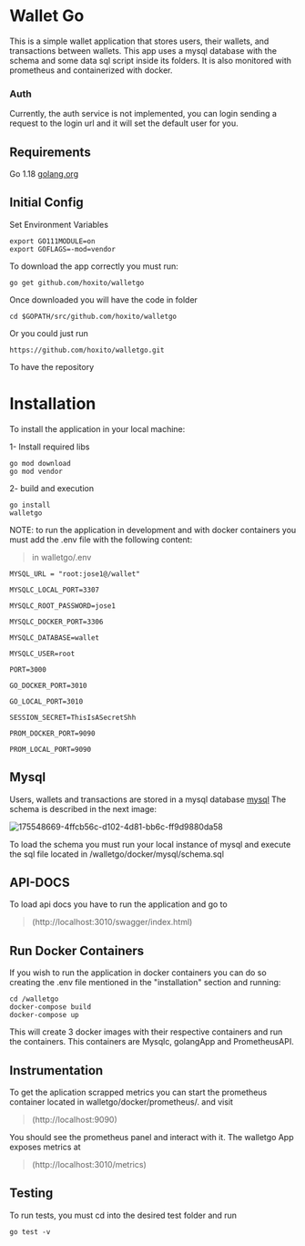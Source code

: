 
# Wallet Go

This is a simple wallet application that stores users, their wallets, and transactions between wallets. This app uses a mysql database with the schema and some data sql script inside its folders. It is also monitored with prometheus and containerized with docker.


### Auth

Currently, the auth service is not implemented, you can login sending a request to the login url and it will set the default user for you.
## Requirements

Go 1.18  [golang.org](https://golang.org/doc/install)

## Initial Config
Set Environment Variables

    export GO111MODULE=on
    export GOFLAGS=-mod=vendor

To download the app correctly you must run:

    go get github.com/hoxito/walletgo

Once downloaded you will have the code in folder

    cd $GOPATH/src/github.com/hoxito/walletgo

Or you could just run

    https://github.com/hoxito/walletgo.git

To have the repository

# Installation

To install the application in your local machine:

1- Install required libs

    go mod download
	go mod vendor


2- build and execution

    go install
    walletgo

NOTE: to run the application in development and with docker containers you must add the .env file with the following content:

> in walletgo/.env

    MYSQL_URL = "root:jose1@/wallet"
    
    MYSQLC_LOCAL_PORT=3307
    
    MYSQLC_ROOT_PASSWORD=jose1
    
    MYSQLC_DOCKER_PORT=3306
    
    MYSQLC_DATABASE=wallet
    
    MYSQLC_USER=root
    
    PORT=3000
    
    GO_DOCKER_PORT=3010
    
    GO_LOCAL_PORT=3010
    
    SESSION_SECRET=ThisIsASecretShh
    
    PROM_DOCKER_PORT=9090
    
    PROM_LOCAL_PORT=9090


## Mysql

Users, wallets and transactions are stored in a mysql database [mysql](https://www.mysql.com/downloads/)
The schema is described in the next image:

![175548669-4ffcb56c-d102-4d81-bb6c-ff9d9880da58](https://user-images.githubusercontent.com/60928120/175548953-6c1925cd-35d6-4cba-9631-4ce0f12e6b8b.png)

To load the schema you must run your local instance of mysql and execute the sql file located in /walletgo/docker/mysql/schema.sql


## API-DOCS
To load api docs you have to run the application and go to

> (http://localhost:3010/swagger/index.html)


## Run Docker Containers
If you wish to run the application in docker containers you can do so creating the .env file mentioned in the "installation" section and running:

    cd /walletgo
    docker-compose build
    docker-compose up
    
This will create 3 docker images with their respective containers and run the containers. This containers are Mysqlc, golangApp and PrometheusAPI.


## Instrumentation
To get the aplication scrapped metrics you can start the prometheus container located in walletgo/docker/prometheus/. and visit

> (http://localhost:9090)

You should see the prometheus panel and interact with it. The walletgo App exposes metrics at
> (http://localhost:3010/metrics)


## Testing
To run tests, you must cd into the desired test folder and run 

    go test -v

